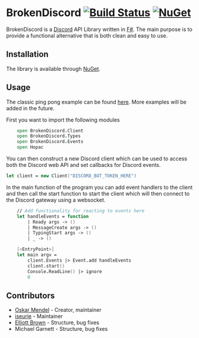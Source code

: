 # BrokenDiscord [![Build Status](https://travis-ci.org/brokenprogrammer/BrokenDiscord.svg?branch=master)](https://travis-ci.org/brokenprogrammer/BrokenDiscord) [![NuGet](https://img.shields.io/nuget/v/BrokenDiscord.svg)](https://www.nuget.org/packages/BrokenDiscord/)

BrokenDiscord is a [Discord](https://discordapp.com) API Library written in [F#](https://fsharp.org/). The main purpose is to provide a functional alternative that is both clean and easy to use. 

## Installation
The library is available through [NuGet](https://www.nuget.org/packages/BrokenDiscord/).

## Usage
The classic ping pong example can be found [here](https://github.com/brokenprogrammer/BrokenDiscord/blob/master/BrokenDiscord.Examples/Ping/Ping.fs). More examples will be added in the future.

First you want to import the following modules
```fsharp
    open BrokenDiscord.Client
    open BrokenDiscord.Types
    open BrokenDiscord.Events
    open Hopac
```

You can then construct a new Discord client which can be used to access both the Discord web API and set callbacks for Discord events.
```fsharp
let client = new Client("DISCORD_BOT_TOKEN_HERE")
```

In the main function of the program you can add event handlers to the client and then call the start function to start the client which will then connect to the Discord gateway using a websocket.
```fsharp
    // Add functionality for reacting to events here
    let handleEvents = function
        | Ready args -> ()
        | MessageCreate args -> ()
        | TypingStart args -> ()
        | _ -> ()

    [<EntryPoint>]
    let main argv =
        client.Events |> Event.add handleEvents
        client.start()
        Console.ReadLine() |> ignore 
        0
```

## Contributors
- [Oskar Mendel](https://github.com/brokenprogrammer) - Creator, maintainer
- [iseurie](https://github.com/iseurie) - Maintainer
- [Elliott Brown](https://github.com/EBrown8534) - Structure, bug fixes
- Michael Garnett - Structure, bug fixes
